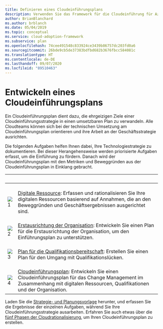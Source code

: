 ```yaml
---
title: Definieren eines Cloudeinführungsplans
description: Verwenden Sie das Framework für die Cloudeinführung für Azure, um zu erfahren, wie Sie technische Maßnahmen mit einem definierten Cloudeinführungsplan durchführen.
author: BrianBlanchard
ms.author: brblanch
ms.date: 05/04/2019
ms.topic: conceptual
ms.service: cloud-adoption-framework
ms.subservice: plan
ms.openlocfilehash: 74cee491548c833924ce3439b86757dc203fd0a6
ms.sourcegitcommit: 26bde9cb5de37383bdfbd682b3676fbcc584081c
ms.translationtype: HT
ms.contentlocale: de-DE
ms.lasthandoff: 09/07/2020
ms.locfileid: "89510463"
---
```

# <a name="develop-a-cloud-adoption-plan"></a>Entwickeln eines Cloudeinführungsplans

Ein Cloudeinführungsplan dient dazu, die ehrgeizigen Ziele einer Cloudeinführungsstrategie in einen umsetzbaren Plan zu verwandeln. Alle Cloudteams können sich bei der technischen Umsetzung am Cloudeinführungsplan orientieren und ihre Arbeit an der Geschäftsstrategie ausrichten.

Die folgenden Aufgaben helfen Ihnen dabei, Ihre Technologiestrategie zu dokumentieren. Bei dieser Herangehensweise werden priorisierte Aufgaben erfasst, um die Einführung zu fördern. Danach wird der Cloudeinführungsplan mit den Metriken und Beweggründen aus der Cloudeinführungsplan in Einklang gebracht.

| <span title="Symbol">&nbsp;</span> | <span title="Beschreibung">&nbsp;</span> |
|--|--|
| <br> ![1](../_images/icons/1.png) | <br> [Digitale Ressource](../digital-estate/rationalize.md): Erfassen und rationalisieren Sie Ihre digitalen Ressourcen basierend auf Annahmen, die an den Beweggründen und Geschäftsergebnissen ausgerichtet sind. |
| <br> ![2](../_images/icons/2.png) | <br> [Erstausrichtung der Organisation](./initial-org-alignment.md): Entwickeln Sie einen Plan für die Erstausrichtung der Organisation, um den Einführungsplan zu unterstützen. |
| <br> ![3](../_images/icons/3.png) | <br> [Plan für die Qualifikationsbereitschaft](./adapt-roles-skills-processes.md): Erstellen Sie einen Plan für den Umgang mit Qualifikationslücken. |
| <br> ![4](../_images/icons/4.png) | <br> [Cloudeinführungsplan](./plan-intro.md): Entwickeln Sie einen Cloudeinführungsplan für das Change Management im Zusammenhang mit digitalen Ressourcen, Qualifikationen und der Organisation. |

Laden Sie die [Strategie- und Planungsvorlage](https://raw.githubusercontent.com/microsoft/CloudAdoptionFramework/master/plan/cloud-adoption-framework-strategy-and-plan-template.docx) herunter, und erfassen Sie die Ergebnisse der einzelnen Aufgaben, während Sie Ihre Cloudeinführungsstrategie ausarbeiten. Erfahren Sie auch etwas über die [fünf Phasen der Cloudrationalisierung](../digital-estate/5-rs-of-rationalization.md), um Ihren Cloudeinführungsplan zu erstellen.
